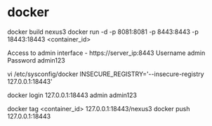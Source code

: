 # docker

docker build nexus3
docker run -d -p 8081:8081 -p 8443:8443 -p 18443:18443 <container_id>

Access to admin interface - https://server_ip:8443
Username admin
Password admin123

vi /etc/sysconfig/docker
INSECURE_REGISTRY='--insecure-registry 127.0.0.1:18443'

docker login 127.0.0.1:18443
admin
admin123

docker tag <container_id> 127.0.0.1:18443/nexus3
docker push 127.0.0.1:18443

